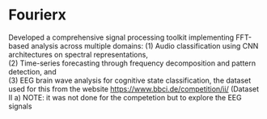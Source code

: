 # Fourierx

Developed a comprehensive signal processing toolkit implementing FFT-based analysis across
multiple domains: (1) Audio classification using CNN architectures on spectral representations, <br>
(2) Time-series forecasting through frequency decomposition and pattern detection, and <br>
(3) EEG brain wave analysis for cognitive state classification, the dataset used for this from the website https://www.bbci.de/competition/ii/ (Dataset II a) NOTE: it was not done for the competetion but to explore the EEG signals
